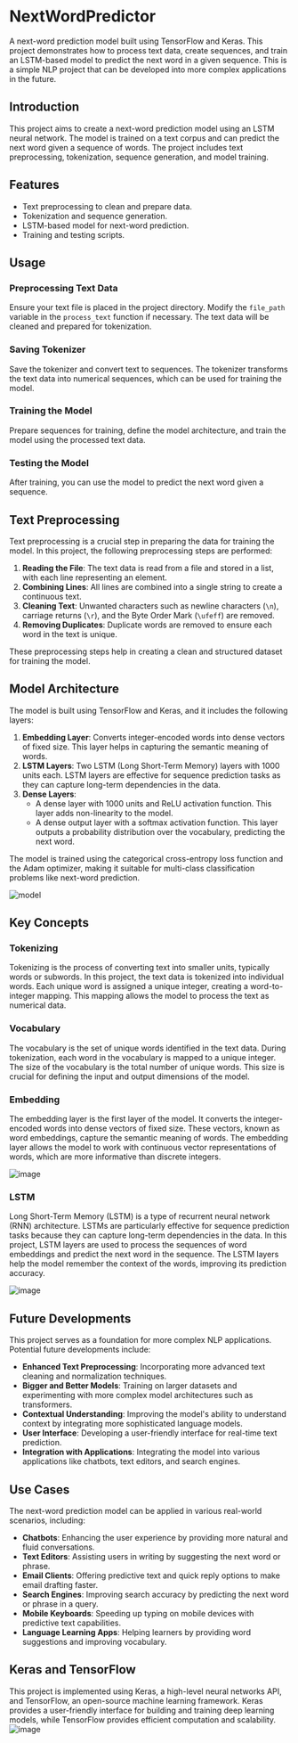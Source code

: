 # NextWordPredictor

A next-word prediction model built using TensorFlow and Keras. This project demonstrates how to process text data, create sequences, and train an LSTM-based model to predict the next word in a given sequence. This is a simple NLP project that can be developed into more complex applications in the future.

## Introduction

This project aims to create a next-word prediction model using an LSTM neural network. The model is trained on a text corpus and can predict the next word given a sequence of words. The project includes text preprocessing, tokenization, sequence generation, and model training.

## Features

- Text preprocessing to clean and prepare data.
- Tokenization and sequence generation.
- LSTM-based model for next-word prediction.
- Training and testing scripts.

## Usage

### Preprocessing Text Data

Ensure your text file is placed in the project directory. Modify the `file_path` variable in the `process_text` function if necessary. The text data will be cleaned and prepared for tokenization.

### Saving Tokenizer

Save the tokenizer and convert text to sequences. The tokenizer transforms the text data into numerical sequences, which can be used for training the model.

### Training the Model

Prepare sequences for training, define the model architecture, and train the model using the processed text data.

### Testing the Model

After training, you can use the model to predict the next word given a sequence.

## Text Preprocessing

Text preprocessing is a crucial step in preparing the data for training the model. In this project, the following preprocessing steps are performed:

1. **Reading the File**: The text data is read from a file and stored in a list, with each line representing an element.
2. **Combining Lines**: All lines are combined into a single string to create a continuous text.
3. **Cleaning Text**: Unwanted characters such as newline characters (`\n`), carriage returns (`\r`), and the Byte Order Mark (`\ufeff`) are removed.
4. **Removing Duplicates**: Duplicate words are removed to ensure each word in the text is unique.

These preprocessing steps help in creating a clean and structured dataset for training the model.

## Model Architecture

The model is built using TensorFlow and Keras, and it includes the following layers:

1. **Embedding Layer**: Converts integer-encoded words into dense vectors of fixed size. This layer helps in capturing the semantic meaning of words.
2. **LSTM Layers**: Two LSTM (Long Short-Term Memory) layers with 1000 units each. LSTM layers are effective for sequence prediction tasks as they can capture long-term dependencies in the data.
3. **Dense Layers**: 
   - A dense layer with 1000 units and ReLU activation function. This layer adds non-linearity to the model.
   - A dense output layer with a softmax activation function. This layer outputs a probability distribution over the vocabulary, predicting the next word.

The model is trained using the categorical cross-entropy loss function and the Adam optimizer, making it suitable for multi-class classification problems like next-word prediction.

![model](https://github.com/jaliyanimanthako/NextWordPredictor/assets/161110418/4a652791-795b-4d14-bd52-b0c436cf22d3)


## Key Concepts

### Tokenizing

Tokenizing is the process of converting text into smaller units, typically words or subwords. In this project, the text data is tokenized into individual words. Each unique word is assigned a unique integer, creating a word-to-integer mapping. This mapping allows the model to process the text as numerical data.

### Vocabulary

The vocabulary is the set of unique words identified in the text data. During tokenization, each word in the vocabulary is mapped to a unique integer. The size of the vocabulary is the total number of unique words. This size is crucial for defining the input and output dimensions of the model.

### Embedding

The embedding layer is the first layer of the model. It converts the integer-encoded words into dense vectors of fixed size. These vectors, known as word embeddings, capture the semantic meaning of words. The embedding layer allows the model to work with continuous vector representations of words, which are more informative than discrete integers.

![image](https://github.com/jaliyanimanthako/NextWordPredictor/assets/161110418/c637091c-6df4-47aa-ab6e-eaa47a1fe436)


### LSTM

Long Short-Term Memory (LSTM) is a type of recurrent neural network (RNN) architecture. LSTMs are particularly effective for sequence prediction tasks because they can capture long-term dependencies in the data. In this project, LSTM layers are used to process the sequences of word embeddings and predict the next word in the sequence. The LSTM layers help the model remember the context of the words, improving its prediction accuracy.

![image](https://github.com/jaliyanimanthako/NextWordPredictor/assets/161110418/b182e687-05c7-44a5-ae3e-12fff58fed7d)


## Future Developments

This project serves as a foundation for more complex NLP applications. Potential future developments include:

- **Enhanced Text Preprocessing**: Incorporating more advanced text cleaning and normalization techniques.
- **Bigger and Better Models**: Training on larger datasets and experimenting with more complex model architectures such as transformers.
- **Contextual Understanding**: Improving the model's ability to understand context by integrating more sophisticated language models.
- **User Interface**: Developing a user-friendly interface for real-time text prediction.
- **Integration with Applications**: Integrating the model into various applications like chatbots, text editors, and search engines.

## Use Cases

The next-word prediction model can be applied in various real-world scenarios, including:

- **Chatbots**: Enhancing the user experience by providing more natural and fluid conversations.
- **Text Editors**: Assisting users in writing by suggesting the next word or phrase.
- **Email Clients**: Offering predictive text and quick reply options to make email drafting faster.
- **Search Engines**: Improving search accuracy by predicting the next word or phrase in a query.
- **Mobile Keyboards**: Speeding up typing on mobile devices with predictive text capabilities.
- **Language Learning Apps**: Helping learners by providing word suggestions and improving vocabulary.

## Keras and TensorFlow
This project is implemented using Keras, a high-level neural networks API, and TensorFlow, an open-source machine learning framework. Keras provides a user-friendly interface for building and training deep learning models, while TensorFlow provides efficient computation and scalability.
![image](https://github.com/jaliyanimanthako/NextWordPredictor/assets/161110418/c9f37c39-0d10-4b60-a5aa-0a5795bf7c4f)


